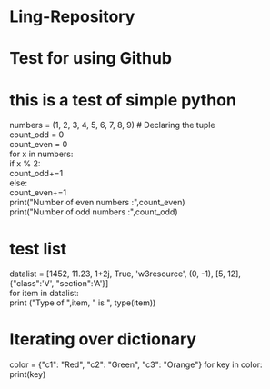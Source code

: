 # Ling-Repository
# Test for using Github
# this is a test of simple python

numbers = (1, 2, 3, 4, 5, 6, 7, 8, 9) # Declaring the tuple  
count_odd = 0  
count_even = 0  
for x in numbers:  
        if x % 2:  
             count_odd+=1  
        else:  
             count_even+=1  
print("Number of even numbers :",count_even)  
print("Number of odd numbers :",count_odd)  

# test list
datalist = [1452, 11.23, 1+2j, True, 'w3resource', (0, -1), [5, 12],  
{"class":'V', "section":'A'}]  
for item in datalist:  
   print ("Type of ",item, " is ", type(item)) 
   

# Iterating over dictionary
color = {"c1": "Red", "c2": "Green", "c3": "Orange"}
   for key in color: 
      print(key)  
